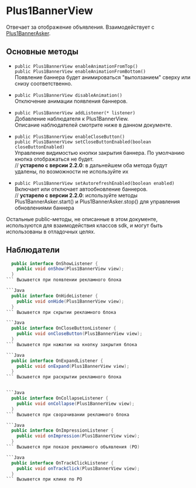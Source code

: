 Plus1BannerView
===============
Отвечает за отображение объявления. Взаимодействует с [Plus1BannerAsker](https://github.com/WapStart/plus1-android-sdk/blob/master/doc/Plus1BannerAsker.md).

Основные методы
------------------
* `public Plus1BannerView enableAnimationFromTop()`  
  `public Plus1BannerView enableAnimationFromBottom()`  
  Появление баннера будет анимироваться "выползанием" сверху или снизу соответственно.

* `public Plus1BannerView disableAnimation()`  
  Отключение анимации появления баннеров.

* `public Plus1BannerView addListener(* listener)`  
  Добавление наблюдателя к Plus1BannerView.  
  Описание наблюдателей смотрите ниже в данном документе.

* `public Plus1BannerView enableCloseButton()`  
  `public Plus1BannerView setCloseButtonEnabled(boolean closeButtonEnabled)`  
  Управление видимостью кнопки закрытия баннера. По умолчанию кнопка отображаться не будет.  
  // **устарело с версии 2.2.0**: в дальнейшем оба метода будут удалены, по возможности не используйте их

* `public Plus1BannerView setAutorefreshEnabled(boolean enabled)`  
  Включает или отключает автообновление баннеров.  
  // **устарело с версии 2.2.0**: используйте методы Plus1BannerAsker.start() и Plus1BannerAsker.stop() для управления обновлениями баннера

Остальные public-методы, не описанные в этом документе, используются для взаимодействия классов sdk, и могут быть использованы в отладочных целях.

Наблюдатели
-----------

```Java
  public interface OnShowListener {
    public void onShow(Plus1BannerView view);
  }
``` Вызывется при появлении рекламного блока

```Java
  public interface OnHideListener {
    public void onHide(Plus1BannerView view);
  }
``` Вызывется при скрытии рекламного блока

```Java
  public interface OnCloseButtonListener {
    public void onCloseButton(Plus1BannerView view);
  }
``` Вызывется при нажатии на кнопку закрытия блока

```Java
  public interface OnExpandListener {
    public void onExpand(Plus1BannerView view);
  }
``` Вызывется при раскрытии рекламного блока


```Java
  public interface OnCollapseListener {
    public void onCollapse(Plus1BannerView view);
  }
``` Вызывется при сворачивании рекламного блока

```Java
  public interface OnImpressionListener {
    public void onImpression(Plus1BannerView view);
  }
``` Вызывется при показе рекламного объявления (РО)

```Java
  public interface OnTrackClickListener {
    public void onTrackClick(Plus1BannerView view);
  }
``` Вызывется при клике по РО
